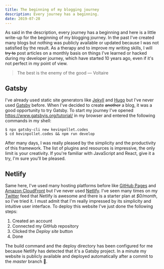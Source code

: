 ```yaml
---
title: The beginning of my blogging journey
description: Every journey has a beginning.
date: 2019-07-28
---
```


As said in the description, every journey has a beginning and here is a little write-up for the beginning of my blogging journey. In the past I've created many blogs but nothing was publicly available or updated because I was not satisfied by the result. As a therapy and to improve my writing skills, I will ~~try to~~ post articles on a monthly basis on things I've learned or hacked during my developer journey, which have started 10 years ago, even if it's not perfect in my point of view.

> The best is the enemy of the good — Voltaire

## Gatsby

I've already used static site generators like [Jekyll][1] and [Hugo][2] but I've never used [Gatsby][3] before. When I've decided to create ~~another~~ a blog, it was a good opportunity to try Gatsby. To start my journey I've opened https://www.gatsbyjs.org/tutorial/ in my browser and entered the following commands in my shell:

```shell
$ npx gatsby-cli new kevinpollet.codes
$ cd kevinpollet.codes && npm run develop
```

After many days, I was really pleased by the simplicity and the productivity of this framework. The list of plugins and resources is impressive, the only limit is your creativity. If you're familiar with JavaScript and React, give it a try, I'm sure you'll be pleased.

## Netlify

Same here, I've used many hosting platforms before like [GitHub Pages][4] and [Amazon CloudFront][5] but I've never used [Netlify][6]. I've seen many times on my [Twitter][7] feed that Netlify is awesome and there is a starter plan at _\$0/month_, so I've tried it. I must admit that I'm really impressed by its simplicity and intuitive user interface. To deploy this website I've just done the following steps:

1. Created an account
2. Connected my GitHub repository
3. Clicked the _Deploy site_ button
4. Done

The build command and the deploy directory has been configured for me because Netlify has detected that it's a Gatsby project. In a minute my website is publicly available and deployed automatically after a commit to the _master_ branch 🎉.

[1]: https://jekyllrb.com/
[2]: https://gohugo.io/
[3]: https://www.gatsbyjs.org/
[4]: https://pages.github.com/
[5]: https://aws.amazon.com/cloudfront/
[6]: https://www.netlify.com/
[7]: https://twitter.com/@kevinpollet
